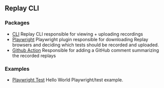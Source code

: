 ## Replay CLI

### Packages

- [CLI](./packages/replay-cli/README.md) Replay CLI responsible for viewing + uploading recordings
- [Playwright](./packages/playwright/README.md) Playwright plugin responsible for downloading Replay browsers and deciding which tests should be recorded and uploaded.
- [Github Action](./packages/github-action/README.md) Responsible for adding a GitHub comment summarizing the recorded replays

### Examples

- [Playwright Test](./examples/playwright-test/README.md) Hello World Playwright/test example.
